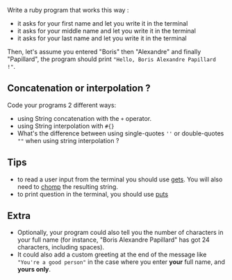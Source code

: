Write a ruby program that works this way :
* it asks for your first name and let you write it in the terminal
* it asks for your middle name and let you write it in the terminal
* it asks for your last name and let you write it in the terminal

Then, let's assume you entered "Boris" then "Alexandre" and finally "Papillard", the program should print `"Hello, Boris Alexandre Papillard !"`. 

## Concatenation or interpolation ?
Code your programs 2 different ways:
* using String concatenation with the `+` operator.
* using String interpolation with `#{}`
* What's the difference between using single-quotes `''` or double-quotes `""` when using string interpolation ?

## Tips 
* to read a user input from the terminal you should use <a href="http://www.ruby-doc.org/docs/Tutorial/part_02/user_input.html" target="_blank">gets</a>. You will also need to <a href="http://ruby-doc.org/core-2.0.0/String.html#method-i-chomp" target="_blank">chomp</a> the resulting string.
* to print question in the terminal, you should use <a href="http://www.ruby-doc.org/core-2.0.0/IO.html#method-i-puts" target="_blank">puts</a>

## Extra
* Optionally, your program could also tell you the number of characters in your full name (for instance, "Boris Alexandre Papillard" has got 24 characters, including spaces).
* It could also add a custom greeting at the end of the message like `"You're a good person"` in the case where you enter **your** full name, and **yours only**.


